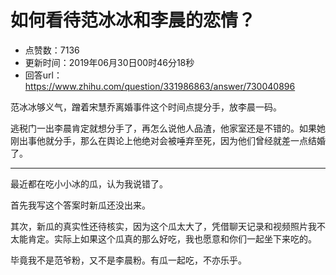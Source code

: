 # 如何看待范冰冰和李晨的恋情？
- 点赞数：7136
- 更新时间：2019年06月30日00时46分18秒
- 回答url：https://www.zhihu.com/question/331986863/answer/730040896
<body>
 <p data-pid="w1i6sPMd">范冰冰够义气，蹭着宋慧乔离婚事件这个时间点提分手，放李晨一码。</p>
 <p data-pid="z9Em5gP3">逃税门一出李晨肯定就想分手了，再怎么说他人品渣，他家室还是不错的。如果她刚出事他就分手，那么在舆论上他绝对会被唾弃至死，因为他们曾经就差一点结婚了。</p>
 <hr>
 <p data-pid="B3AUbLTj">最近都在吃小小冰的瓜，认为我说错了。</p>
 <p data-pid="u1h9bnOM">首先我写这个答案时新瓜还没出来。</p>
 <p data-pid="n0m_960g">其次，新瓜的真实性还待核实，因为这个瓜太大了，凭借聊天记录和视频照片我不太能肯定。实际上如果这个瓜真的那么好吃，我也愿意和你们一起坐下来吃的。</p>
 <p data-pid="YfP13dav">毕竟我不是范爷粉，又不是李晨粉。有瓜一起吃，不亦乐乎。</p>
</body>